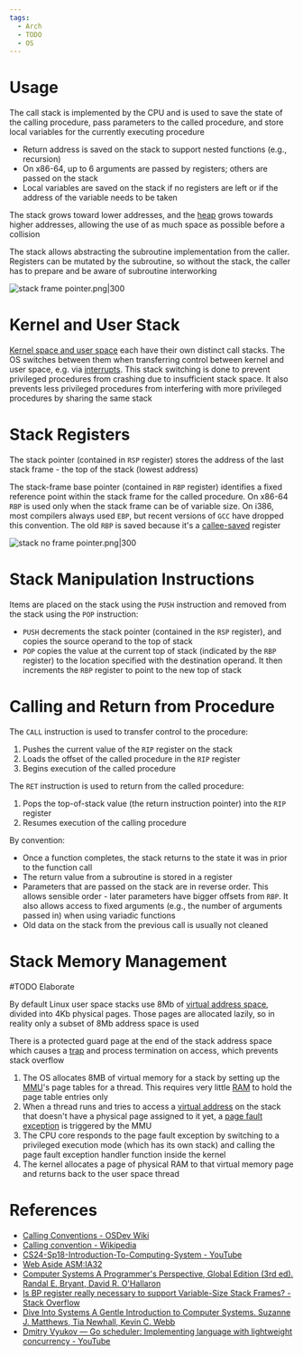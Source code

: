 ```yaml
---
tags:
  - Arch
  - TODO
  - OS
---
```


# Usage

The call stack is implemented by the CPU and is used to save the state of the calling procedure, pass parameters to the called procedure, and store local variables for the currently executing procedure

- Return address is saved on the stack to support nested functions (e.g., recursion)
- On x86-64, up to 6 arguments are passed by registers; others are passed on the stack
- Local variables are saved on the stack if no registers are left or if the address of the variable needs to be taken

The stack grows toward lower addresses, and the [heap](Heap%20Memory.md) grows towards higher addresses, allowing the use of as much space as possible before a collision

The stack allows abstracting the subroutine implementation from the caller. Registers can be mutated by the subroutine, so without the stack, the caller has to prepare and be aware of subroutine interworking

![stack frame pointer.png|300](stack%20frame%20pointer.png)

# Kernel and User Stack

[Kernel space and user space](Interrupts%20and%20Exceptions.md) each have their own distinct call stacks. The OS switches between them when transferring control between kernel and user space, e.g. via [interrupts](Interrupts%20and%20Exceptions.md). This stack switching is done to prevent privileged procedures from crashing due to insufficient stack space. It also prevents less privileged procedures from interfering with more privileged procedures by sharing the same stack

# Stack Registers

The stack pointer (contained in `RSP` register) stores the address of the last stack frame - the top of the stack (lowest address)

The stack-frame base pointer (contained in `RBP` register) identifies a fixed reference point within the stack frame for the called procedure. On x86-64 `RBP` is used only when the stack frame can be of variable size. On i386, most compilers always used `EBP`, but recent versions of `GCC` have dropped this convention. The old `RBP` is saved because it's a [callee-saved](Application%20Binary%20Interface%20(ABI).md) register

![stack no frame pointer.png|300](stack%20no%20frame%20pointer.png)

# Stack Manipulation Instructions

Items are placed on the stack using the `PUSH` instruction and removed from the stack using the `POP` instruction:

- `PUSH` decrements the stack pointer (contained in the `RSP` register), and copies the source operand to the top of stack
- `POP` copies the value at the current top of stack (indicated by the `RBP` register) to the location specified with the destination operand. It then increments the `RBP` register to point to the new top of stack

# Calling and Return from Procedure

The `CALL` instruction is used to transfer control to the procedure:

1. Pushes the current value of the `RIP` register on the stack
2. Loads the offset of the called procedure in the `RIP` register
3. Begins execution of the called procedure

The `RET` instruction is used to return from the called procedure:

1. Pops the top-of-stack value (the return instruction pointer) into the `RIP` register
2. Resumes execution of the calling procedure

By convention:

- Once a function completes, the stack returns to the state it was in prior to the function call
- The return value from a subroutine is stored in a register
- Parameters that are passed on the stack are in reverse order. This allows sensible order - later parameters have bigger offsets from `RBP`. It also allows access to fixed arguments (e.g., the number of arguments passed in) when using variadic functions
- Old data on the stack from the previous call is usually not cleaned

# Stack Memory Management

#TODO Elaborate

By default Linux user space stacks use 8Mb of [virtual address space](Virtual%20Memory.md), divided into 4Kb physical pages. Those pages are allocated lazily, so in reality only a subset of 8Mb address space is used

There is a protected guard page at the end of the stack address space which causes a [trap](Interrupts%20and%20Exceptions.md) and process termination on access, which prevents stack overflow

1. The OS allocates 8MB of virtual memory for a stack by setting up the [MMU](Virtual%20Memory.md)'s page tables for a thread. This requires very little [RAM](Main%20Memory.md) to hold the page table entries only
2. When a thread runs and tries to access a [virtual address](Virtual%20Memory.md) on the stack that doesn't have a physical page assigned to it yet, a [page fault exception](Interrupts%20and%20Exceptions.md) is triggered by the MMU
3. The CPU core responds to the page fault exception by switching to a privileged execution mode (which has its own stack) and calling the page fault exception handler function inside the kernel
4. The kernel allocates a page of physical RAM to that virtual memory page and returns back to the user space thread

# References

- [Calling Conventions - OSDev Wiki](https://wiki.osdev.org/Calling_Conventions)
- [Calling convention - Wikipedia](https://en.wikipedia.org/wiki/Calling_convention)
- [CS24-Sp18-Introduction-To-Computing-System - YouTube](https://youtube.com/playlist?list=PL3swII2vlVoXiqUBV524pKEsP1iBN4UBU&si=B_w5UOwuIXVU-pq_)
- [Web Aside ASM:IA32](http://csapp.cs.cmu.edu/3e/waside/waside-ia32.pdf)
- [Computer Systems A Programmer's Perspective, Global Edition (3rd ed). Randal E. Bryant, David R. O'Hallaron](References.md#Computer%20Systems%20A%20Programmer's%20Perspective,%20Global%20Edition%20(3rd%20ed).%20Randal%20E.%20Bryant,%20David%20R.%20O'Hallaron)
- [Is BP register really necessary to support Variable-Size Stack Frames? - Stack Overflow](https://stackoverflow.com/a/37584112/15600693)
- [Dive Into Systems A Gentle Introduction to Computer Systems. Suzanne J. Matthews, Tia Newhall, Kevin C. Webb](References.md#Dive%20Into%20Systems%20A%20Gentle%20Introduction%20to%20Computer%20Systems.%20Suzanne%20J.%20Matthews,%20Tia%20Newhall,%20Kevin%20C.%20Webb)
- [Dmitry Vyukov — Go scheduler: Implementing language with lightweight concurrency - YouTube](https://www.youtube.com/watch?v=-K11rY57K7k&t=824s)
